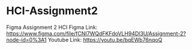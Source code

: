 # HCI-Assignment2
Figma Assignment 2 HCI
Figma Link: https://www.figma.com/file/fCNI7WQdFKFdoVLH94Dl3U/Assignment-2?node-id=0%3A1
Youtube Link: https://youtu.be/bqEWb76nqoQ
